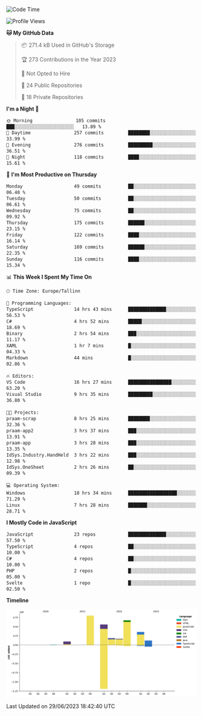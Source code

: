 <!--START_SECTION:waka-->
![Code Time](http://img.shields.io/badge/Code%20Time-290%20hrs%2048%20mins-blue)

![Profile Views](http://img.shields.io/badge/Profile%20Views-0-blue)

**🐱 My GitHub Data** 

> 📦 271.4 kB Used in GitHub's Storage 
 > 
> 🏆 273 Contributions in the Year 2023
 > 
> 🚫 Not Opted to Hire
 > 
> 📜 24 Public Repositories 
 > 
> 🔑 18 Private Repositories 
 > 
**I'm a Night 🦉** 

```text
🌞 Morning                105 commits         ███░░░░░░░░░░░░░░░░░░░░░░   13.89 % 
🌆 Daytime                257 commits         ████████░░░░░░░░░░░░░░░░░   33.99 % 
🌃 Evening                276 commits         █████████░░░░░░░░░░░░░░░░   36.51 % 
🌙 Night                  118 commits         ████░░░░░░░░░░░░░░░░░░░░░   15.61 % 
```
📅 **I'm Most Productive on Thursday** 

```text
Monday                   49 commits          ██░░░░░░░░░░░░░░░░░░░░░░░   06.48 % 
Tuesday                  50 commits          ██░░░░░░░░░░░░░░░░░░░░░░░   06.61 % 
Wednesday                75 commits          ██░░░░░░░░░░░░░░░░░░░░░░░   09.92 % 
Thursday                 175 commits         ██████░░░░░░░░░░░░░░░░░░░   23.15 % 
Friday                   122 commits         ████░░░░░░░░░░░░░░░░░░░░░   16.14 % 
Saturday                 169 commits         ██████░░░░░░░░░░░░░░░░░░░   22.35 % 
Sunday                   116 commits         ████░░░░░░░░░░░░░░░░░░░░░   15.34 % 
```


📊 **This Week I Spent My Time On** 

```text
🕑︎ Time Zone: Europe/Tallinn

💬 Programming Languages: 
TypeScript               14 hrs 43 mins      ██████████████░░░░░░░░░░░   56.53 % 
C#                       4 hrs 52 mins       █████░░░░░░░░░░░░░░░░░░░░   18.69 % 
Binary                   2 hrs 54 mins       ███░░░░░░░░░░░░░░░░░░░░░░   11.17 % 
XAML                     1 hr 7 mins         █░░░░░░░░░░░░░░░░░░░░░░░░   04.33 % 
Markdown                 44 mins             █░░░░░░░░░░░░░░░░░░░░░░░░   02.86 % 

🔥 Editors: 
VS Code                  16 hrs 27 mins      ████████████████░░░░░░░░░   63.20 % 
Visual Studio            9 hrs 35 mins       █████████░░░░░░░░░░░░░░░░   36.80 % 

🐱‍💻 Projects: 
praam-scrap              8 hrs 25 mins       ████████░░░░░░░░░░░░░░░░░   32.36 % 
praam-app2               3 hrs 37 mins       ███░░░░░░░░░░░░░░░░░░░░░░   13.91 % 
praam-app                3 hrs 28 mins       ███░░░░░░░░░░░░░░░░░░░░░░   13.35 % 
IdSys.Industry.HandHeld  3 hrs 22 mins       ███░░░░░░░░░░░░░░░░░░░░░░   12.98 % 
IdSys.OneSheet           2 hrs 26 mins       ██░░░░░░░░░░░░░░░░░░░░░░░   09.39 % 

💻 Operating System: 
Windows                  18 hrs 34 mins      ██████████████████░░░░░░░   71.29 % 
Linux                    7 hrs 28 mins       ███████░░░░░░░░░░░░░░░░░░   28.71 % 
```

**I Mostly Code in JavaScript** 

```text
JavaScript               23 repos            ██████████████░░░░░░░░░░░   57.50 % 
TypeScript               4 repos             ██░░░░░░░░░░░░░░░░░░░░░░░   10.00 % 
C#                       4 repos             ██░░░░░░░░░░░░░░░░░░░░░░░   10.00 % 
PHP                      2 repos             █░░░░░░░░░░░░░░░░░░░░░░░░   05.00 % 
Svelte                   1 repo              █░░░░░░░░░░░░░░░░░░░░░░░░   02.50 % 
```



**Timeline**

![Lines of Code chart](https://raw.githubusercontent.com/Piilu/Piilu/main/assets/bar_graph.png)


 Last Updated on 29/06/2023 18:42:40 UTC
<!--END_SECTION:waka-->